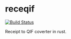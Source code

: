 # receqif


[![Build Status](https://github.com/rayslava/receqif/workflows/CI%20Build/badge.svg)](https://github.com/rayslava/receqif/actions?query=workflow%3A%22CI+Build%22)

Receipt to QIF coverter in rust.
